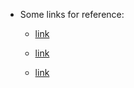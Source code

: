 - Some links for reference:

    - [link](https://blog.ml.cmu.edu/2020/08/31/3-baselines/)

    - [link](https://techcommunity.microsoft.com/t5/ai-machine-learning-blog/responsible-machine-learning-with-error-analysis/ba-p/2141774)

    - [link](https://neptune.ai/blog/ml-experiment-tracking)
